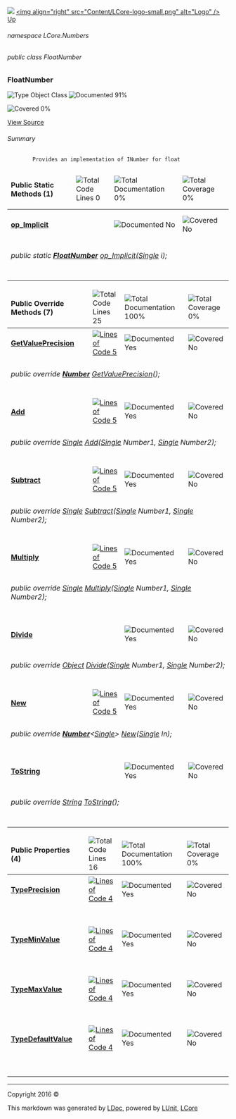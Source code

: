![](Content/LCore-banner-small.png "")
[&lt;img align=&quot;right&quot; src=&quot;Content/LCore-logo-small.png&quot; alt=&quot;Logo&quot; /&gt;](../README.md)
[Up](docs/L.md)

###### namespace LCore.Numbers

###### public class FloatNumber

### FloatNumber

 ![Type Object Class](http://b.repl.ca/v1/Type-Object%20Class-blue.png "") ![Documented 91%](http://b.repl.ca/v1/Documented-91%25-green.png "")

![Covered 0%](http://b.repl.ca/v1/Covered-0%25-red.png "")

[View Source](Numbers/FloatNumber.cs#L)

###### Summary

            Provides an implementation of INumber for float
            

<table>
<thead><tr><td><h4>Public Static Methods <strong>(1)</strong></h4></td>
<td></td>
<td><img src="http://b.repl.ca/v1/Total%20Code%20Lines-0-red.png" alt="Total Code Lines 0" /></td>
<td><img src="http://b.repl.ca/v1/Total%20Documentation-0%25-red.png" alt="Total Documentation 0%" /></td>
<td><img src="http://b.repl.ca/v1/Total%20Coverage-0%25-red.png" alt="Total Coverage 0%" /></td></tr></thead>
<tr><td><h4><strong><a href="docs/FloatNumber_op_Implicit.md" alt="">op_Implicit</a></strong></h4></td>
<td>   </td>
<td></td>
<td><img src="http://b.repl.ca/v1/Documented-No-red.png" alt="Documented No" /></td>
<td><img src="http://b.repl.ca/v1/Covered-No-red.png" alt="Covered No" /></td></tr>
<tr><td align="Left" colspan="5"><h6>public static <strong><a href="docs/FloatNumber.md" alt="">FloatNumber</a></strong> <a href="" alt="">op_Implicit</a>(<a href="https://msdn.microsoft.com/en-us/library/system.single.aspx" alt="">Single</a> i);</h6>
</td>
</tr>
<tr><td width="850px" colspan="5"></td></tr>
</table>


<table>
<thead><tr><td><h4>Public Override Methods <strong>(7)</strong></h4></td>
<td></td>
<td><img src="http://b.repl.ca/v1/Total%20Code%20Lines-25-blue.png" alt="Total Code Lines 25" /></td>
<td><img src="http://b.repl.ca/v1/Total%20Documentation-100%25-brightgreen.png" alt="Total Documentation 100%" /></td>
<td><img src="http://b.repl.ca/v1/Total%20Coverage-0%25-red.png" alt="Total Coverage 0%" /></td></tr></thead>
<tr><td><h4><strong><a href="docs/FloatNumber_GetValuePrecision.md" alt="">GetValuePrecision</a></strong></h4></td>
<td>   </td>
<td><a href="Numbers/FloatNumber.cs#L63" alt=""><img src="http://b.repl.ca/v1/Lines%20of%20Code-5-blue.png" alt="Lines of Code 5" /></a></td>
<td><img src="http://b.repl.ca/v1/Documented-Yes-brightgreen.png" alt="Documented Yes" /></td>
<td><img src="http://b.repl.ca/v1/Covered-No-red.png" alt="Covered No" /></td></tr>
<tr><td align="Left" colspan="5"><h6>public override <strong><a href="docs/Number.md" alt="">Number</a></strong> <a href="" alt="">GetValuePrecision</a>();</h6>
</td>
</tr>
<tr><td><h4><strong><a href="docs/FloatNumber_Add-0.md" alt="">Add</a></strong></h4></td>
<td>   </td>
<td><a href="Numbers/FloatNumber.cs#L72" alt=""><img src="http://b.repl.ca/v1/Lines%20of%20Code-5-blue.png" alt="Lines of Code 5" /></a></td>
<td><img src="http://b.repl.ca/v1/Documented-Yes-brightgreen.png" alt="Documented Yes" /></td>
<td><img src="http://b.repl.ca/v1/Covered-No-red.png" alt="Covered No" /></td></tr>
<tr><td align="Left" colspan="5"><h6>public override <a href="https://msdn.microsoft.com/en-us/library/system.single.aspx" alt="">Single</a> <a href="" alt="">Add</a>(<a href="https://msdn.microsoft.com/en-us/library/system.single.aspx" alt="">Single</a> Number1, <a href="https://msdn.microsoft.com/en-us/library/system.single.aspx" alt="">Single</a> Number2);</h6>
</td>
</tr>
<tr><td><h4><strong><a href="docs/FloatNumber_Subtract-0.md" alt="">Subtract</a></strong></h4></td>
<td>   </td>
<td><a href="Numbers/FloatNumber.cs#L80" alt=""><img src="http://b.repl.ca/v1/Lines%20of%20Code-5-blue.png" alt="Lines of Code 5" /></a></td>
<td><img src="http://b.repl.ca/v1/Documented-Yes-brightgreen.png" alt="Documented Yes" /></td>
<td><img src="http://b.repl.ca/v1/Covered-No-red.png" alt="Covered No" /></td></tr>
<tr><td align="Left" colspan="5"><h6>public override <a href="https://msdn.microsoft.com/en-us/library/system.single.aspx" alt="">Single</a> <a href="" alt="">Subtract</a>(<a href="https://msdn.microsoft.com/en-us/library/system.single.aspx" alt="">Single</a> Number1, <a href="https://msdn.microsoft.com/en-us/library/system.single.aspx" alt="">Single</a> Number2);</h6>
</td>
</tr>
<tr><td><h4><strong><a href="docs/FloatNumber_Multiply-0.md" alt="">Multiply</a></strong></h4></td>
<td>   </td>
<td><a href="Numbers/FloatNumber.cs#L88" alt=""><img src="http://b.repl.ca/v1/Lines%20of%20Code-5-blue.png" alt="Lines of Code 5" /></a></td>
<td><img src="http://b.repl.ca/v1/Documented-Yes-brightgreen.png" alt="Documented Yes" /></td>
<td><img src="http://b.repl.ca/v1/Covered-No-red.png" alt="Covered No" /></td></tr>
<tr><td align="Left" colspan="5"><h6>public override <a href="https://msdn.microsoft.com/en-us/library/system.single.aspx" alt="">Single</a> <a href="" alt="">Multiply</a>(<a href="https://msdn.microsoft.com/en-us/library/system.single.aspx" alt="">Single</a> Number1, <a href="https://msdn.microsoft.com/en-us/library/system.single.aspx" alt="">Single</a> Number2);</h6>
</td>
</tr>
<tr><td><h4><strong><a href="docs/FloatNumber_Divide-0.md" alt="">Divide</a></strong></h4></td>
<td>   </td>
<td></td>
<td><img src="http://b.repl.ca/v1/Documented-Yes-brightgreen.png" alt="Documented Yes" /></td>
<td><img src="http://b.repl.ca/v1/Covered-No-red.png" alt="Covered No" /></td></tr>
<tr><td align="Left" colspan="5"><h6>public override <a href="https://msdn.microsoft.com/en-us/library/system.object.aspx" alt="">Object</a> <a href="" alt="">Divide</a>(<a href="https://msdn.microsoft.com/en-us/library/system.single.aspx" alt="">Single</a> Number1, <a href="https://msdn.microsoft.com/en-us/library/system.single.aspx" alt="">Single</a> Number2);</h6>
</td>
</tr>
<tr><td><h4><strong><a href="docs/FloatNumber_New-0.md" alt="">New</a></strong></h4></td>
<td>   </td>
<td><a href="Numbers/FloatNumber.cs#L105" alt=""><img src="http://b.repl.ca/v1/Lines%20of%20Code-5-blue.png" alt="Lines of Code 5" /></a></td>
<td><img src="http://b.repl.ca/v1/Documented-Yes-brightgreen.png" alt="Documented Yes" /></td>
<td><img src="http://b.repl.ca/v1/Covered-No-red.png" alt="Covered No" /></td></tr>
<tr><td align="Left" colspan="5"><h6>public override <strong><a href="docs/Number%601.md" alt="">Number</a></strong>&lt;<a href="https://msdn.microsoft.com/en-us/library/system.single.aspx" alt="">Single</a>&gt; <a href="" alt="">New</a>(<a href="https://msdn.microsoft.com/en-us/library/system.single.aspx" alt="">Single</a> In);</h6>
</td>
</tr>
<tr><td><h4><strong><a href="docs/FloatNumber_ToString.md" alt="">ToString</a></strong></h4></td>
<td>   </td>
<td></td>
<td><img src="http://b.repl.ca/v1/Documented-Yes-brightgreen.png" alt="Documented Yes" /></td>
<td><img src="http://b.repl.ca/v1/Covered-No-red.png" alt="Covered No" /></td></tr>
<tr><td align="Left" colspan="5"><h6>public override <a href="https://msdn.microsoft.com/en-us/library/system.string.aspx" alt="">String</a> <a href="" alt="">ToString</a>();</h6>
</td>
</tr>
<tr><td width="850px" colspan="5"></td></tr>
</table>


<table>
<thead><tr><td><h4>Public Properties <strong>(4)</strong></h4></td>
<td></td>
<td><img src="http://b.repl.ca/v1/Total%20Code%20Lines-16-blue.png" alt="Total Code Lines 16" /></td>
<td><img src="http://b.repl.ca/v1/Total%20Documentation-100%25-brightgreen.png" alt="Total Documentation 100%" /></td>
<td><img src="http://b.repl.ca/v1/Total%20Coverage-0%25-red.png" alt="Total Coverage 0%" /></td></tr></thead>
<tr><td><h4><strong><a href="docs/FloatNumber_TypePrecision.md" alt="">TypePrecision</a></strong></h4></td>
<td>   </td>
<td><a href="Numbers/FloatNumber.cs#L43" alt=""><img src="http://b.repl.ca/v1/Lines%20of%20Code-4-blue.png" alt="Lines of Code 4" /></a></td>
<td><img src="http://b.repl.ca/v1/Documented-Yes-brightgreen.png" alt="Documented Yes" /></td>
<td><img src="http://b.repl.ca/v1/Covered-No-red.png" alt="Covered No" /></td></tr>
<tr><td align="Left" colspan="5"><h6></h6>
</td>
</tr>
<tr><td><h4><strong><a href="docs/FloatNumber_TypeMinValue.md" alt="">TypeMinValue</a></strong></h4></td>
<td>   </td>
<td><a href="Numbers/FloatNumber.cs#L48" alt=""><img src="http://b.repl.ca/v1/Lines%20of%20Code-4-blue.png" alt="Lines of Code 4" /></a></td>
<td><img src="http://b.repl.ca/v1/Documented-Yes-brightgreen.png" alt="Documented Yes" /></td>
<td><img src="http://b.repl.ca/v1/Covered-No-red.png" alt="Covered No" /></td></tr>
<tr><td align="Left" colspan="5"><h6></h6>
</td>
</tr>
<tr><td><h4><strong><a href="docs/FloatNumber_TypeMaxValue.md" alt="">TypeMaxValue</a></strong></h4></td>
<td>   </td>
<td><a href="Numbers/FloatNumber.cs#L53" alt=""><img src="http://b.repl.ca/v1/Lines%20of%20Code-4-blue.png" alt="Lines of Code 4" /></a></td>
<td><img src="http://b.repl.ca/v1/Documented-Yes-brightgreen.png" alt="Documented Yes" /></td>
<td><img src="http://b.repl.ca/v1/Covered-No-red.png" alt="Covered No" /></td></tr>
<tr><td align="Left" colspan="5"><h6></h6>
</td>
</tr>
<tr><td><h4><strong><a href="docs/FloatNumber_TypeDefaultValue.md" alt="">TypeDefaultValue</a></strong></h4></td>
<td>   </td>
<td><a href="Numbers/FloatNumber.cs#L58" alt=""><img src="http://b.repl.ca/v1/Lines%20of%20Code-4-blue.png" alt="Lines of Code 4" /></a></td>
<td><img src="http://b.repl.ca/v1/Documented-Yes-brightgreen.png" alt="Documented Yes" /></td>
<td><img src="http://b.repl.ca/v1/Covered-No-red.png" alt="Covered No" /></td></tr>
<tr><td align="Left" colspan="5"><h6></h6>
</td>
</tr>
<tr><td width="850px" colspan="5"></td></tr>
</table>




---

Copyright 2016 &copy; [](../README.md) [](../TableOfContents.md)

This markdown was generated by [LDoc](https://github.com/CodeSingularity/LDoc), powered by [LUnit](https://github.com/CodeSingularity/LUnit), [LCore](https://github.com/CodeSingularity/LCore)
